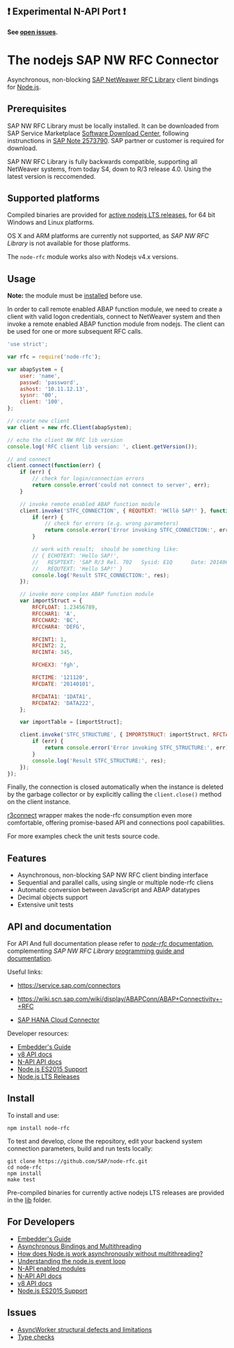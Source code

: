 ## :heavy_exclamation_mark: Experimental N-API Port :heavy_exclamation_mark:

**See [open issues](#issues).**

# The nodejs SAP NW RFC Connector

Asynchronous, non-blocking [SAP NetWeawer RFC Library](http://service.sap.com/rfc-library) client bindings for [Node.js](http://nodejs.org/).

## Prerequisites

SAP NW RFC Library must be locally installed. It can be downloaded from SAP Service Marketplace [Software Download Center](https://support.sap.com/swdc), following instrunctions in [SAP Note 2573790](https://websmp208.sap-ag.de/sap/support/notes/2573790). SAP partner or customer is required for download.

SAP NW RFC Library is fully backwards compatible, supporting all NetWeaver systems, from today S4, down to R/3 release 4.0. Using the latest version is reccomended.

## Supported platforms

Compiled binaries are provided for [active nodejs LTS releases](https://github.com/nodejs/LTS), for 64 bit Windows and Linux platforms.

OS X and ARM platforms are currently not supported, as _SAP NW RFC Library_ is not available for those platforms.

The `node-rfc` module works also with Nodejs v4.x versions.

## Usage

**Note:** the module must be [installed](#install) before use.

In order to call remote enabled ABAP function module, we need to create a client
with valid logon credentials, connect to NetWeaver system and then invoke a
remote enabled ABAP function module from nodejs. The client can be used for one or more subsequent RFC calls.

```javascript
'use strict';

var rfc = require('node-rfc');

var abapSystem = {
	user: 'name',
	passwd: 'password',
	ashost: '10.11.12.13',
	sysnr: '00',
	client: '100',
};

// create new client
var client = new rfc.Client(abapSystem);

// echo the client NW RFC lib version
console.log('RFC client lib version: ', client.getVersion());

// and connect
client.connect(function(err) {
	if (err) {
		// check for login/connection errors
		return console.error('could not connect to server', err);
	}

	// invoke remote enabled ABAP function module
	client.invoke('STFC_CONNECTION', { REQUTEXT: 'H€llö SAP!' }, function(err, res) {
		if (err) {
			// check for errors (e.g. wrong parameters)
			return console.error('Error invoking STFC_CONNECTION:', err);
		}

		// work with result;  should be something like:
		// { ECHOTEXT: 'Hello SAP!',
		//   RESPTEXT: 'SAP R/3 Rel. 702   Sysid: E1Q      Date: 20140613   Time: 142530   Logon_Data: 001/DEMO/E',
		//   REQUTEXT: 'Hello SAP!' }
		console.log('Result STFC_CONNECTION:', res);
	});

	// invoke more complex ABAP function module
	var importStruct = {
		RFCFLOAT: 1.23456789,
		RFCCHAR1: 'A',
		RFCCHAR2: 'BC',
		RFCCHAR4: 'DEFG',

		RFCINT1: 1,
		RFCINT2: 2,
		RFCINT4: 345,

		RFCHEX3: 'fgh',

		RFCTIME: '121120',
		RFCDATE: '20140101',

		RFCDATA1: '1DATA1',
		RFCDATA2: 'DATA222',
	};

	var importTable = [importStruct];

	client.invoke('STFC_STRUCTURE', { IMPORTSTRUCT: importStruct, RFCTABLE: importTable }, function(err, res) {
		if (err) {
			return console.error('Error invoking STFC_STRUCTURE:', err);
		}
		console.log('Result STFC_STRUCTURE:', res);
	});
});
```

Finally, the connection is closed automatically when the instance is deleted by the garbage collector or by explicitly calling the `client.close()` method on the client instance.

[r3connect](https://github.com/hundeloh-consulting/r3connect) wrapper makes the node-rfc consumption even more comfortable,
offering promise-based API and connections pool capabilities.

For more examples check the unit tests source code.

## Features

*   Asynchronous, non-blocking SAP NW RFC client binding interface
*   Sequential and parallel calls, using single or multiple node-rfc cliens
*   Automatic conversion between JavaScript and ABAP datatypes
*   Decimal objects support
*   Extensive unit tests

## API and documentation

For API And full documentation please refer to [_node-rfc_ documentation](http://sap.github.io/node-rfc), complementing _SAP NW RFC Library_ [programming guide and documentation](http://service.sap.com/rfc-library).

Useful links:

*   https://service.sap.com/connectors

*   https://wiki.scn.sap.com/wiki/display/ABAPConn/ABAP+Connectivity+-+RFC

*   [SAP HANA Cloud Connector](https://help.hana.ondemand.com/help/frameset.htm?e6c7616abb5710148cfcf3e75d96d596.html)

Developer resources:

*   [Embedder's Guide](https://github.com/v8/v8/wiki/Embedder's%20Guide)
*   [v8 API docs](https://v8docs.nodesource.com/)
*   [N-API API docs](https://nodejs.github.io/node-addon-api/index.html)
*   [Node.js ES2015 Support](http://node.green/)
*   [Node.js LTS Releases](https://github.com/nodejs/LTS)

## Install

To install and use:

```shell
npm install node-rfc
```

To test and develop, clone the repository, edit your backend system connection parameters, build and run tests locally:

```shell
git clone https://github.com/SAP/node-rfc.git
cd node-rfc
npm install
make test
```

Pre-compiled binaries for currently active nodejs LTS releases are provided in the [lib](https://github.com/SAP/node-rfc/tree/master/lib) folder.

## For Developers

*   [Embedder's Guide](https://github.com/v8/v8/wiki/Embedder's%20Guide)
*   [Asynchronous Bindings and Multithreading](https://medium.com/@muehler.v/tutorial-to-native-node-js-df4118efb678)
*   [How does Node.js work asynchronously without multithreading?](https://softwareengineeringdaily.com/2015/08/02/how-does-node-js-work-asynchronously-without-multithreading/)
*   [Understanding the node.js event loop](http://blog.mixu.net/2011/02/01/understanding-the-node-js-event-loop/)
*   [N-API enabled modules](https://github.com/nodejs/abi-stable-node)
*   [N-API API docs](https://nodejs.github.io/node-addon-api/index.html)
*   [v8 API docs](https://v8docs.nodesource.com/)
*   [Node.js ES2015 Support](http://node.green/)

## Issues

*   [AsyncWorker structural defects and limitations](https://github.com/nodejs/node-addon-api/issues/231)
*   [Type checks](https://github.com/nodejs/node-addon-api/issues/265)
